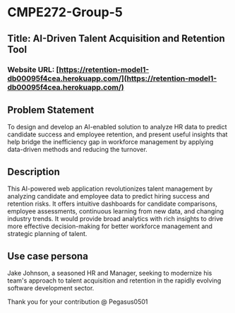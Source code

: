 # CMPE272-Group-5
## Title: AI-Driven Talent Acquisition and Retention Tool
### Website URL: [https://retention-model1-db00095f4cea.herokuapp.com/](https://retention-model1-db00095f4cea.herokuapp.com/)
## Problem Statement
To design and develop an AI-enabled solution to analyze HR data to predict candidate success and employee retention, and present useful insights that help bridge the inefficiency gap in workforce management by applying data-driven methods and reducing the turnover.
## Description
This AI-powered web application revolutionizes talent management by analyzing candidate and employee data to predict hiring success and retention risks. It offers intuitive dashboards for candidate comparisons, employee assessments, continuous learning from new data, and changing industry trends. It would provide broad analytics with rich insights to drive more effective decision-making for better workforce management and strategic planning of talent.
## Use case persona
Jake Johnson, a seasoned HR and Manager, seeking to modernize his team's approach to talent acquisition and retention in the rapidly evolving software development sector.

Thank you for your contribution @ Pegasus0501
